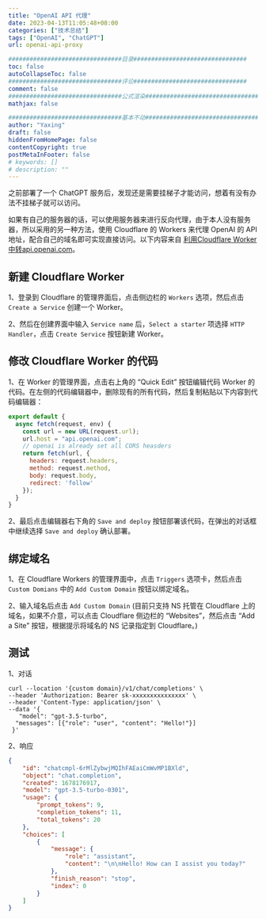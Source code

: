 ```yaml
---
title: "OpenAI API 代理"
date: 2023-04-13T11:05:48+08:00
categories: ["技术总结"]
tags: ["OpenAI", "ChatGPT"]
url: openai-api-proxy

################################目录################################
toc: false
autoCollapseToc: false
################################评论################################
comment: false
################################公式渲染################################
mathjax: false

################################基本不动################################
author: "Yaxing"
draft: false
hiddenFromHomePage: false
contentCopyright: true
postMetaInFooter: false
# keywords: []
# description: ""
---
```


之前部署了一个 ChatGPT 服务后，发现还是需要挂梯子才能访问，想着有没有办法不挂梯子就可以访问。<!--more-->

如果有自己的服务器的话，可以使用服务器来进行反向代理，由于本人没有服务器，所以采用的另一种方法，使用 Cloudflare 的 Workers 来代理 OpenAI 的 API 地址，配合自己的域名即可实现直接访问。以下内容来自 [利用Cloudflare Worker中转api.openai.com](https://github.com/x-dr/chatgptProxyAPI/blob/main/docs/cloudflare_workers.md)。

## 新建 Cloudflare Worker

1、登录到 Cloudflare 的管理界面后，点击侧边栏的 `Workers` 选项，然后点击 `Create a Service` 创建一个 Worker。

2、然后在创建界面中输入 `Service name` 后，`Select a starter` 项选择 `HTTP Handler`，点击 `Create Service` 按钮新建 Worker。

## 修改 Cloudflare Worker 的代码

1、在 Worker 的管理界面，点击右上角的 “Quick Edit” 按钮编辑代码 Worker 的代码。在左侧的代码编辑器中，删除现有的所有代码，然后复制粘贴以下内容到代码编辑器：

```javascript
export default {
  async fetch(request, env) {
    const url = new URL(request.url);
    url.host = "api.openai.com";
    // openai is already set all CORS heasders 
    return fetch(url, {
      headers: request.headers,
      method: request.method,
      body: request.body,
      redirect: 'follow'
    });
  }
}
```

2、最后点击编辑器右下角的 `Save and deploy` 按钮部署该代码，在弹出的对话框中继续选择 `Save and deploy` 确认部署。

## 绑定域名

1、在 Cloudflare Workers 的管理界面中，点击 `Triggers` 选项卡，然后点击 `Custom Domians` 中的 `Add Custom Domain` 按钮以绑定域名。

2、输入域名后点击 `Add Custom Domain` (目前只支持 NS 托管在 Cloudflare 上的域名，如果不介意，可以点击 Cloudflare 侧边栏的 “Websites”，然后点击 “Add a Site” 按钮，根据提示将域名的 NS 记录指定到 Cloudflare。)

## 测试

1、对话

```http
curl --location '{custom domain}/v1/chat/completions' \
--header 'Authorization: Bearer sk-xxxxxxxxxxxxxxx' \
--header 'Content-Type: application/json' \
--data '{
   "model": "gpt-3.5-turbo",
  "messages": [{"role": "user", "content": "Hello!"}]
 }'
```

2、响应

```json
{
    "id": "chatcmpl-6rMlZybwjMQIhFAEaiCmWvMP1BXld",
    "object": "chat.completion",
    "created": 1678176917,
    "model": "gpt-3.5-turbo-0301",
    "usage": {
        "prompt_tokens": 9,
        "completion_tokens": 11,
        "total_tokens": 20
    },
    "choices": [
        {
            "message": {
                "role": "assistant",
                "content": "\n\nHello! How can I assist you today?"
            },
            "finish_reason": "stop",
            "index": 0
        }
    ]
}
```
